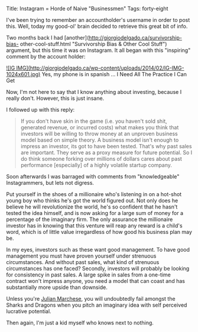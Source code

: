 Title: Instagram = Horde of Naive "Businessmen"
Tags: forty-eight



I've been trying to remember an accountholder's username in order to post
this. Well, today my good-ol' brain decided to retrieve this great bit of
info.



Two months back I had [another](http://giorgiodelgado.ca/survivorship-bias-
other-cool-stuff.html "Survivorship Bias & Other Cool Stuff") argument, but
this time it was on Instagram. It all began with this "inspiring" comment by
the account holder:



[![IG IMG](http://giorgiodelgado.ca/wp-content/uploads/2014/02/IG-IMG-
1024x601.jpg)](http://giorgiodelgado.ca/wp-content/uploads/2014/02/IG-IMG.jpg)
Yes, my phone is in spanish ... I Need All The Practice I Can Get



Now, I'm not here to say that I know anything about investing, because I
really don't. However, this is just insane.



I followed up with this reply:

> If you don't have skin in the game (i.e. you haven't sold shit, generated
revenue, or incurred costs) what makes you think that investors will be
willing to throw money at an unproven business model based on simple theory. A
business model isn't enough to impress an investor, its got to have been
tested. That's why past sales are important. They serve as a proxy measure for
future potential. So I do think someone forking over millions of dollars cares
about past performance [especially] of a highly volatile startup company.

Soon afterwards I was barraged with comments from "knowledgeable"
Instagrammers, but lets not digress.



Put yourself in the shoes of a millionaire who's listening in on a hot-shot
young boy who thinks he's got the world figured out. Not only does he believe
he will revolutionize the world, he's so confident that he hasn't tested the
idea himself, and is now asking for a large sum of money for a percentage of
the imaginary firm. The only assurance the millionaire investor has in knowing
that this venture will reap any reward is a child's word, which is of little
value irregardless of how good his business plan may be.



In my eyes, investors such as these want good management. To have good
management you must have proven yourself under strenuous circumstances. And
without past sales, what kind of strenuous circumstances has one faced?
Secondly, investors will probably be looking for consistency in past sales. A
large spike in sales from a one-time contract won't impress anyone, you need a
model that can coast and has substantially more upside than downside.



Unless you're [Julian Marchese](http://www.youtube.com/watch?v=XcB0L6ANMkQ),
you will undoubtedly fail amongst the Sharks and Dragons when you pitch an
imaginary idea with self perceived lucrative potential.



Then again, I'm just a kid myself who knows next to nothing.

